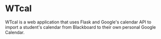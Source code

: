 # WTcal

WTcal is a web application that uses Flask and Google's calendar API to import a student's calendar from Blackboard to their own personal Google Calendar. 
